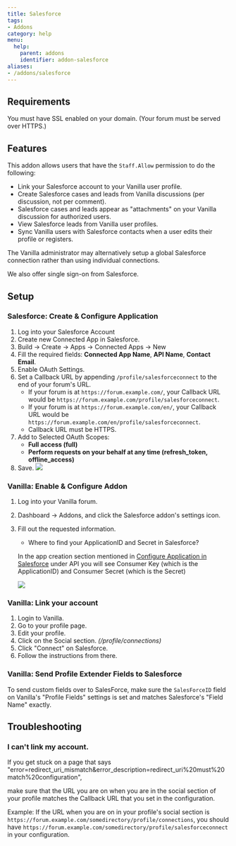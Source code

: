 ```yaml
---
title: Salesforce
tags:
- Addons
category: help
menu:
  help:
    parent: addons
    identifier: addon-salesforce
aliases:
- /addons/salesforce
---
```


## Requirements

You must have SSL enabled on your domain. (Your forum must be served over HTTPS.)

## Features

This addon allows users that have the `Staff.Allow` permission to do the following:

- Link your Salesforce account to your Vanilla user profile.
- Create Salesforce cases and leads from Vanilla discussions (per discussion, not per comment).
- Salesforce cases and leads appear as "attachments" on your Vanilla discussion for authorized users.
- View Salesforce leads from Vanilla user profiles.
- Sync Vanilla users with Salesforce contacts when a user edits their profile or registers.

The Vanilla administrator may alternatively setup a global Salesforce connection rather than using individual connections.

We also offer single sign-on from Salesforce.

## Setup

### Salesforce: Create & Configure Application

1. Log into your Salesforce Account
1. Create new Connected App in Salesforce.
  1. Build → Create → Apps → Connected Apps → New
  1. Fill the required fields: **Connected App Name**, **API Name**, **Contact Email**.
  1. Enable OAuth Settings.
  1. Set a Callback URL by appending `/profile/salesforceconnect` to the end of your forum's URL.
     - If your forum is at `https://forum.example.com/`, your Callback URL would be `https://forum.example.com/profile/salesforceconnect`.
     - If your forum is at `https://forum.example.com/en/`, your Callback URL would be `https://forum.example.com/en/profile/salesforceconnect`.
     - Callback URL must be HTTPS.
  1. Add to Selected OAuth Scopes:
     - **Full access (full)**
     - **Perform requests on your behalf at any time (refresh_token, offline_access)**
  1. Save. ![](/img/help/addons/salesforce/app_create.png)

### Vanilla: Enable & Configure Addon

1. Log into your Vanilla forum.
1. Dashboard → Addons, and click the Salesforce addon's settings icon.
1. Fill out the requested information.
    - Where to find your ApplicationID and Secret in Salesforce?

    In the app creation section mentioned in [Configure Application in Salesforce](#configure-application-in-salesforce) under API you will see Consumer Key (which is the ApplicationID) and Consumer Secret (which is the Secret)

    ![](/img/help/addons/salesforce/key_secret.png)

### Vanilla: Link your account

1. Login to Vanilla.
1. Go to your profile page.
1. Edit your profile.
1. Click on the Social section. *(/profile/connections)*
1. Click "Connect" on Salesforce.
1. Follow the instructions from there.

### Vanilla: Send Profile Extender Fields to Salesforce

To send custom fields over to SalesForce, make sure the `SalesForceID` field on Vanilla's "Profile Fields" settings is set and matches Salesforce's "Field Name" exactly.

## Troubleshooting

### I can't link my account.

If you get stuck on a page that says "error=redirect_uri_mismatch&error_description=redirect_uri%20must%20match%20configuration",

make sure that the URL you are on when you are in the social section of your profile matches the Callback URL that you set in the configuration.

Example: If the URL when you are on in your profile's social section is `https://forum.example.com/somedirectory/profile/connections`,
you should have `https://forum.example.com/somedirectory/profile/salesforceconnect` in your configuration.
